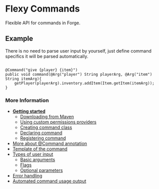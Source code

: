 # Flexy Commands
Flexible API for commands in Forge.

## Example 
There is no need to parse user input by yourself, just define command specifics it will be parsed automatically.

```

@Command("give {player} {item}")
public void command(@Arg("player") String playerArg, @Arg("item") String itemArg){
    getPlayer(playerArg).inventory.addItem(Item.getItem(itemArg));
}
```

### More Information

* **[Getting started](https://github.com/FRedEnergy/flexy-commands/wiki/Getting-Started)**
   * [Downloading from Maven](https://github.com/FRedEnergy/flexy-commands/wiki/Getting-Started#downloading-from-maven)
   * [Using custom permissions providers](https://github.com/FRedEnergy/flexy-commands/wiki/Getting-Started#custom-permission-providers)
   * [Creating command class](https://github.com/FRedEnergy/flexy-commands/wiki/Getting-Started#creating-command-class)
   * [Declaring command](https://github.com/FRedEnergy/flexy-commands/wiki/Getting-Started#declaring-commands)
   * [Registering command](https://github.com/FRedEnergy/flexy-commands/wiki/Getting-Started#registering-command)
 * [More about @Command annotation](https://github.com/FRedEnergy/flexy-commands/wiki/Command-annotation)
 * [Template of the command](https://github.com/FRedEnergy/flexy-commands/wiki/Command-Template)
 * [Types of user input](https://github.com/FRedEnergy/flexy-commands/wiki/Types-of-User-Input)
   * [Basic arguments](https://github.com/FRedEnergy/flexy-commands/wiki/Types-of-User-Input#basic-arguments-or-variables)
   * [Flags](https://github.com/FRedEnergy/flexy-commands/wiki/Types-of-User-Input#flags)
   * [Optional parameters](https://github.com/FRedEnergy/flexy-commands/wiki/Types-of-User-Input#optional-named-parameters)
 * [Error handling](https://github.com/FRedEnergy/flexy-commands/wiki/Error-Handling)
 * [Automated command usage output](https://github.com/FRedEnergy/flexy-commands/wiki/Automated-command-usage-output)

